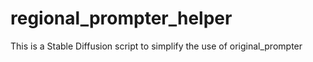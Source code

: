 # regional_prompter_helper
This is a Stable Diffusion script to simplify the use of original_prompter
